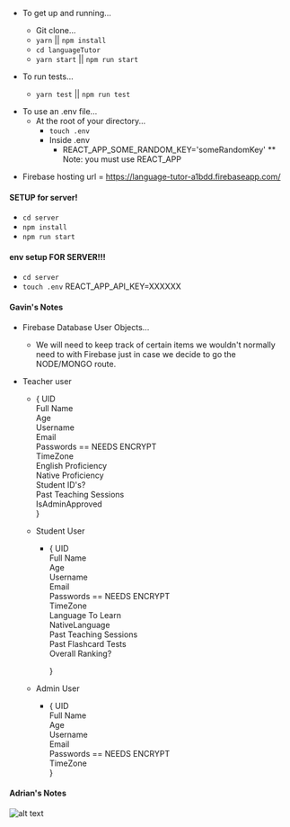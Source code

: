 * To get up and running...

  * Git clone...
  * `yarn` || `npm install`
  * `cd languageTutor`
  * `yarn start` || `npm run start`

- To run tests...

  * `yarn test` || `npm run test`

* To use an .env file...
  * At the root of your directory...
    * `touch .env`
    * Inside .env
      * REACT_APP_SOME_RANDOM_KEY='someRandomKey'
        \*\* Note: you must use REACT_APP

- Firebase hosting url = https://language-tutor-a1bdd.firebaseapp.com/

#### SETUP for server!
  
  * ``` cd server ```
  * ``` npm install ```
  * ``` npm run start ```
#### env setup FOR SERVER!!!
  * ``` cd server ```
  * ``` touch .env ```
  REACT_APP_API_KEY=XXXXXX
  
#### Gavin's Notes

* Firebase Database User Objects...
  * We will need to keep track of certain items we wouldn't normally need to with Firebase just in case we decide to go the NODE/MONGO route.
* Teacher user

  * { UID \
    Full Name \
    Age \
    Username \
    Email \
    Passwords == NEEDS ENCRYPT \
    TimeZone \
    English Proficiency \
    Native Proficiency \
    Student ID's? \
    Past Teaching Sessions \
    IsAdminApproved \
    }

  * Student User

    * { UID \
      Full Name \
      Age \
      Username \
      Email \
      Passwords == NEEDS ENCRYPT \
      TimeZone \
      Language To Learn \
      NativeLanguage \
      Past Teaching Sessions \
      Past Flashcard Tests \
      Overall Ranking?

      }

  * Admin User
    * { UID \
      Full Name \
      Age \
      Username \
      Email \
      Passwords == NEEDS ENCRYPT \
      TimeZone \
      }

#### Adrian's Notes

  ![alt text](https://i.imgur.com/1gIn1Ji.jpg)
